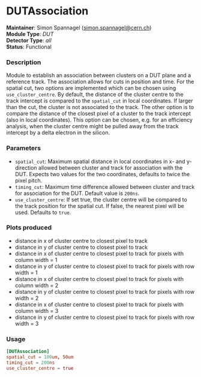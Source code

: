# DUTAssociation
**Maintainer**: Simon Spannagel (simon.spannagel@cern.ch)  
**Module Type**: *DUT*  
**Detector Type**: *all*  
**Status**: Functional

### Description
Module to establish an association between clusters on a DUT plane and a reference track.
The association allows for cuts in position and time.
For the spatial cut, two options are implemented which can be chosen using `use_cluster_centre`.
By default, the distance of the cluster centre to the track intercept is compared to the `spatial_cut` in local coordinates. If larger than the cut, the cluster is not associated to the track.
The other option is to compare the distance of the closest pixel of a cluster to the track intercept (also in local coordinates).
This option can be chosen, e.g. for an efficiency analysis, when the cluster centre might be pulled away from the track intercept by a delta electron in the silicon.

### Parameters
* `spatial_cut`: Maximum spatial distance in local coordinates in x- and y-direction allowed between cluster and track for association with the DUT. Expects two values for the two coordinates, defaults to twice the pixel pitch.
* `timing_cut`: Maximum time difference allowed between cluster and track for association for the DUT. Default value is `200ns`.
* `use_cluster_centre`: If set true, the cluster centre will be compared to the track position for the spatial cut. If false, the nearest pixel will be used. Defaults to `true`.

### Plots produced
* distance in x of cluster centre to closest pixel to track
* distance in y of cluster centre to closest pixel to track
* distance in x of cluster centre to closest pixel to track for pixels with column width = 1
* distance in y of cluster centre to closest pixel to track for pixels with row width = 1
* distance in x of cluster centre to closest pixel to track for pixels with column width = 2
* distance in y of cluster centre to closest pixel to track for pixels with row width = 2
* distance in x of cluster centre to closest pixel to track for pixels with column width = 3
* distance in y of cluster centre to closest pixel to track for pixels with row width = 3

### Usage
```toml
[DUTAssociation]
spatial_cut = 100um, 50um
timing_cut = 200ns
use_cluster_centre = true

```

